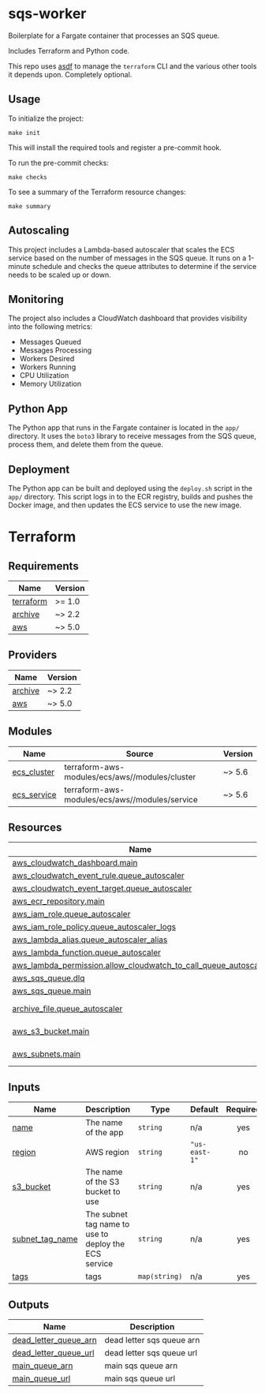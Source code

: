 # sqs-worker

Boilerplate for a Fargate container that processes an SQS queue.

Includes Terraform and Python code.

This repo uses [asdf](https://asdf-vm.com/) to manage the `terraform` CLI and the various other tools it depends upon. Completely optional.

## Usage

To initialize the project:

```
make init
```

This will install the required tools and register a pre-commit hook.

To run the pre-commit checks:

```
make checks
```

To see a summary of the Terraform resource changes:

```
make summary
```

## Autoscaling

This project includes a Lambda-based autoscaler that scales the ECS service based on the number of messages in the SQS queue. It runs on a 1-minute schedule and checks the queue attributes to determine if the service needs to be scaled up or down.

## Monitoring

The project also includes a CloudWatch dashboard that provides visibility into the following metrics:

- Messages Queued
- Messages Processing
- Workers Desired
- Workers Running
- CPU Utilization
- Memory Utilization

## Python App

The Python app that runs in the Fargate container is located in the `app/` directory. It uses the `boto3` library to receive messages from the SQS queue, process them, and delete them from the queue.

## Deployment

The Python app can be built and deployed using the `deploy.sh` script in the `app/` directory. This script logs in to the ECR registry, builds and pushes the Docker image, and then updates the ECS service to use the new image.


# Terraform

<!-- BEGINNING OF PRE-COMMIT-TERRAFORM DOCS HOOK -->

## Requirements

| Name | Version |
|------|---------|
| <a name="requirement_terraform"></a> [terraform](#requirement\_terraform) | >= 1.0 |
| <a name="requirement_archive"></a> [archive](#requirement\_archive) | ~> 2.2 |
| <a name="requirement_aws"></a> [aws](#requirement\_aws) | ~> 5.0 |

## Providers

| Name | Version |
|------|---------|
| <a name="provider_archive"></a> [archive](#provider\_archive) | ~> 2.2 |
| <a name="provider_aws"></a> [aws](#provider\_aws) | ~> 5.0 |

## Modules

| Name | Source | Version |
|------|--------|---------|
| <a name="module_ecs_cluster"></a> [ecs\_cluster](#module\_ecs\_cluster) | terraform-aws-modules/ecs/aws//modules/cluster | ~> 5.6 |
| <a name="module_ecs_service"></a> [ecs\_service](#module\_ecs\_service) | terraform-aws-modules/ecs/aws//modules/service | ~> 5.6 |

## Resources

| Name | Type |
|------|------|
| [aws_cloudwatch_dashboard.main](https://registry.terraform.io/providers/hashicorp/aws/latest/docs/resources/cloudwatch_dashboard) | resource |
| [aws_cloudwatch_event_rule.queue_autoscaler](https://registry.terraform.io/providers/hashicorp/aws/latest/docs/resources/cloudwatch_event_rule) | resource |
| [aws_cloudwatch_event_target.queue_autoscaler](https://registry.terraform.io/providers/hashicorp/aws/latest/docs/resources/cloudwatch_event_target) | resource |
| [aws_ecr_repository.main](https://registry.terraform.io/providers/hashicorp/aws/latest/docs/resources/ecr_repository) | resource |
| [aws_iam_role.queue_autoscaler](https://registry.terraform.io/providers/hashicorp/aws/latest/docs/resources/iam_role) | resource |
| [aws_iam_role_policy.queue_autoscaler_logs](https://registry.terraform.io/providers/hashicorp/aws/latest/docs/resources/iam_role_policy) | resource |
| [aws_lambda_alias.queue_autoscaler_alias](https://registry.terraform.io/providers/hashicorp/aws/latest/docs/resources/lambda_alias) | resource |
| [aws_lambda_function.queue_autoscaler](https://registry.terraform.io/providers/hashicorp/aws/latest/docs/resources/lambda_function) | resource |
| [aws_lambda_permission.allow_cloudwatch_to_call_queue_autoscaler](https://registry.terraform.io/providers/hashicorp/aws/latest/docs/resources/lambda_permission) | resource |
| [aws_sqs_queue.dlq](https://registry.terraform.io/providers/hashicorp/aws/latest/docs/resources/sqs_queue) | resource |
| [aws_sqs_queue.main](https://registry.terraform.io/providers/hashicorp/aws/latest/docs/resources/sqs_queue) | resource |
| [archive_file.queue_autoscaler](https://registry.terraform.io/providers/hashicorp/archive/latest/docs/data-sources/file) | data source |
| [aws_s3_bucket.main](https://registry.terraform.io/providers/hashicorp/aws/latest/docs/data-sources/s3_bucket) | data source |
| [aws_subnets.main](https://registry.terraform.io/providers/hashicorp/aws/latest/docs/data-sources/subnets) | data source |

## Inputs

| Name | Description | Type | Default | Required |
|------|-------------|------|---------|:--------:|
| <a name="input_name"></a> [name](#input\_name) | The name of the app | `string` | n/a | yes |
| <a name="input_region"></a> [region](#input\_region) | AWS region | `string` | `"us-east-1"` | no |
| <a name="input_s3_bucket"></a> [s3\_bucket](#input\_s3\_bucket) | The name of the S3 bucket to use | `string` | n/a | yes |
| <a name="input_subnet_tag_name"></a> [subnet\_tag\_name](#input\_subnet\_tag\_name) | The subnet tag name to use to deploy the ECS service | `string` | n/a | yes |
| <a name="input_tags"></a> [tags](#input\_tags) | tags | `map(string)` | n/a | yes |

## Outputs

| Name | Description |
|------|-------------|
| <a name="output_dead_letter_queue_arn"></a> [dead\_letter\_queue\_arn](#output\_dead\_letter\_queue\_arn) | dead letter sqs queue arn |
| <a name="output_dead_letter_queue_url"></a> [dead\_letter\_queue\_url](#output\_dead\_letter\_queue\_url) | dead letter sqs queue url |
| <a name="output_main_queue_arn"></a> [main\_queue\_arn](#output\_main\_queue\_arn) | main sqs queue arn |
| <a name="output_main_queue_url"></a> [main\_queue\_url](#output\_main\_queue\_url) | main sqs queue url |
<!-- END OF PRE-COMMIT-TERRAFORM DOCS HOOK -->
